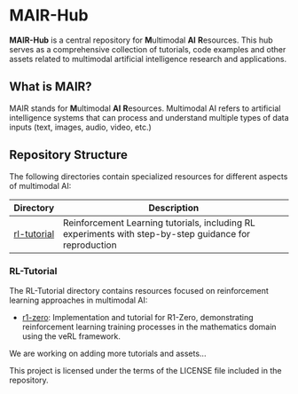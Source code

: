 # MAIR-Hub

**MAIR-Hub** is a central repository for **M**ultimodal **AI** **R**esources. This hub serves as a comprehensive collection of tutorials, code examples and other assets related to multimodal artificial intelligence research and applications.

## What is MAIR?

MAIR stands for **M**ultimodal **AI** **R**esources. Multimodal AI refers to artificial intelligence systems that can process and understand multiple types of data inputs (text, images, audio, video, etc.) 

## Repository Structure

The following directories contain specialized resources for different aspects of multimodal AI:

| Directory | Description |
|-----------|-------------|
| [rl-tutorial](./rl-tutorial/) | Reinforcement Learning tutorials, including RL experiments with step-by-step guidance for reproduction |

### RL-Tutorial

The RL-Tutorial directory contains resources focused on reinforcement learning approaches in multimodal AI:

- [r1-zero](./rl-tutorial/r1-zero/): Implementation and tutorial for R1-Zero, demonstrating reinforcement learning training processes in the mathematics domain using the veRL framework.

We are working on adding more tutorials and assets...

This project is licensed under the terms of the LICENSE file included in the repository.